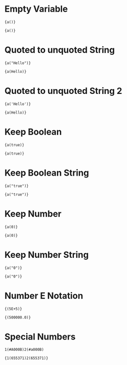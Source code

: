 # Empty Variable
```I chars
{a()}
```

```O
{a()}
```

# Quoted to unquoted String
```I
{a("Hello")}
```

```O
{a(Hello)}
```

# Quoted to unquoted String 2
```I
{a('Hello')}
```

```O
{a(Hello)}
```

# Keep Boolean
```I
{a(true)}
```

```O
{a(true)}
```

# Keep Boolean String
```I
{a("true")}
```

```O
{a("true")}
```

# Keep Number
```I
{a(0)}
```

```O
{a(0)}
```

# Keep Number String
```I
{a("0")}
```

```O
{a("0")}
```

# Number E Notation
```I
{(5E+5)}
```

```O
{(500000.0)}
```

# Special Numbers
```I
1(#A000B)2(#a000B)
```

```O
{1(655371)2(655371)}
```